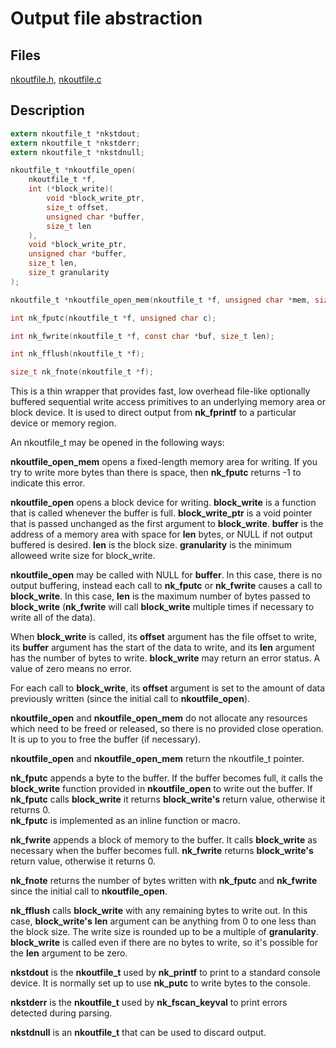 # Output file abstraction

## Files

[nkoutfile.h](../inc/nkoutfile.h),
[nkoutfile.c](../src/nkoutfile.c)

## Description

```c
extern nkoutfile_t *nkstdout;
extern nkoutfile_t *nkstderr;
extern nkoutfile_t *nkstdnull;

nkoutfile_t *nkoutfile_open(
    nkoutfile_t *f,
    int (*block_write)(
        void *block_write_ptr,
        size_t offset,
        unsigned char *buffer,
        size_t len
    ),
    void *block_write_ptr,
    unsigned char *buffer,
    size_t len,
    size_t granularity
);

nkoutfile_t *nkoutfile_open_mem(nkoutfile_t *f, unsigned char *mem, size_t size);

int nk_fputc(nkoutfile_t *f, unsigned char c);

int nk_fwrite(nkoutfile_t *f, const char *buf, size_t len);

int nk_fflush(nkoutfile_t *f);

size_t nk_fnote(nkoutfile_t *f);
```

This is a thin wrapper that provides fast, low overhead file-like optionally
buffered sequential write access primitives to an underlying memory area or
block device.  It is used to direct output from __nk_fprintf__ to a
particular device or memory region.

An nkoutfile_t may be opened in the following ways:

__nkoutfile_open_mem__ opens a fixed-length memory area for writing.  If you
try to write more bytes than there is space, then __nk_fputc__ returns -1 to
indicate this error.

__nkoutfile_open__ opens a block device for writing.  __block_write__ is a
function that is called whenever the buffer is full.  __block_write_ptr__ is
a void pointer that is passed unchanged as the first argument to
__block_write__.  __buffer__ is the address of a memory area with space for
__len__ bytes, or NULL if not output buffered is desired.  __len__ is the
block size.  __granularity__ is the minimum alloweed write size for
block_write.

__nkoutfile_open__ may be called with NULL for __buffer__.  In this
case, there is no output buffering, instead each call to __nk_fputc__ or
__nk_fwrite__ causes a call to __block_write__.  In this case, __len__ is
the maximum number of bytes passed to __block_write__ (__nk_fwrite__ will
call __block_write__ multiple times if necessary to write all of the data).

When __block_write__ is called, its __offset__ argument has the file offset
to write, its __buffer__ argument has the start of the data to write, and
its __len__ argument has the number of bytes to write.  __block_write__ may
return an error status.  A value of zero means no error.

For each call to __block_write__, its __offset__ argument is set to the
amount of data previously written (since the initial call to
__nkoutfile_open__).

__nkoutfile_open__ and __nkoutfile_open_mem__ do not allocate any resources
which need to be freed or released, so there is no provided close operation. 
It is up to you to free the buffer (if necessary).

__nkoutfile_open__ and __nkoutfile_open_mem__ return the nkoutfile_t
pointer.

__nk_fputc__ appends a byte to the buffer.  If the buffer becomes full, it
calls the __block_write__ function provided in __nkoutfile_open__ to write
out the buffer.  If __nk_fputc__ calls __block_write__ it returns
__block_write's__ return value, otherwise it returns 0.  
__nk_fputc__ is implemented as an inline function or macro.

__nk_fwrite__ appends a block of memory to the buffer.  It calls
__block_write__ as necessary when the buffer becomes full.  __nk_fwrite__
returns __block_write's__ return value, otherwise it returns 0.

__nk_fnote__ returns the number of bytes written with __nk_fputc__ and
__nk_fwrite__ since the initial call to __nkoutfile_open__.

__nk_fflush__ calls __block_write__ with any remaining bytes to write out. 
In this case, __block_write's__ __len__ argument can be anything from 0 to
one less than the block size.  The write size is rounded up to be a multiple
of __granularity__.  __block_write__ is called even if there are no bytes to
write, so it's possible for the __len__ argument to be zero.

__nkstdout__ is the __nkoutfile_t__ used by __nk_printf__ to print to a
standard console device.  It is normally set up to use __nk_putc__ to write
bytes to the console.

__nkstderr__ is the __nkoutfile_t__ used by __nk_fscan_keyval__ to print
errors detected during parsing.

__nkstdnull__ is an __nkoutfile_t__ that can be used to discard output.
